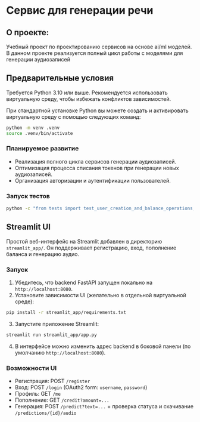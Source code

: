 # Сервис для генерации речи

## О проекте:

Учебный проект по проектированию сервисов на основе ai/ml моделей. В данном проекте реализуется полный цикл работы с
моделями для генерации аудиозаписей

## Предварительные условия


Требуется Python 3.10 или выше. Рекомендуется использовать виртуальную среду, чтобы избежать конфликтов зависимостей.

При стандартной установке Python вы можете создать и активировать виртуальную среду с помощью следующих команд:

```bash
python -m venv .venv
source .venv/bin/activate
```

### Планируемое развитие

* Реализация полного цикла сервисов генерации аудиозаписей.
* Оптимизация процесса списания токенов при генерации новых аудиозаписей.
* Организация авторизации и аутентификации пользователей.


### Запуск тестов
```bash 
python -c "from tests import test_user_creation_and_balance_operations; test_user_creation_and_balance_operations()"
```

## Streamlit UI

Простой веб-интерфейс на Streamlit добавлен в директорию `streamlit_app/`. Он поддерживает регистрацию, вход, пополнение баланса и генерацию аудио.

### Запуск

1. Убедитесь, что backend FastAPI запущен локально на `http://localhost:8080`.
2. Установите зависимости UI (желательно в отдельной виртуальной среде):

```bash
pip install -r streamlit_app/requirements.txt
```

3. Запустите приложение Streamlit:

```bash
streamlit run streamlit_app/app.py
```

4. В интерфейсе можно изменить адрес backend в боковой панели (по умолчанию `http://localhost:8080`).

### Возможности UI
- Регистрация: POST `/register`
- Вход: POST `/login` (OAuth2 form: `username`, `password`)
- Профиль: GET `/me`
- Пополнение: GET `/credit?amount=...`
- Генерация: POST `/predict?text=...` + проверка статуса и скачивание `/predictions/{id}/audio`